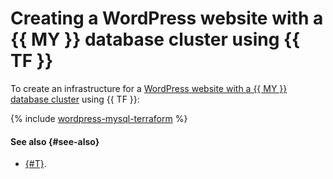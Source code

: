 # Creating a WordPress website with a {{ MY }} database cluster using {{ TF }}

To create an infrastructure for a [WordPress website with a {{ MY }} database cluster](index.md) using {{ TF }}:

{% include [wordpress-mysql-terraform](../../../_tutorials/applied/wordpress-mysql-terraform.md) %}

#### See also {#see-also}

* [{#T}](console.md).